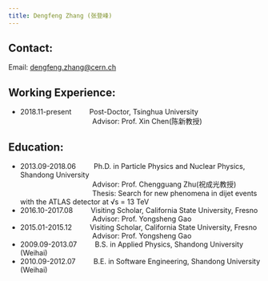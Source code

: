 ```yaml
---
title: Dengfeng Zhang (张登峰)
---
```


Contact:
---
Email: dengfeng.zhang@cern.ch 

Working Experience:
---

* 2018.11-present  &emsp;&emsp;  Post-Doctor, Tsinghua University\
&emsp;&emsp;&emsp;&emsp;&emsp;&emsp;&emsp;&emsp;&emsp;&emsp; Advisor: Prof. Xin Chen(陈新教授)


Education:
---
* 2013.09-2018.06  &emsp;&emsp;  Ph.D. in Particle Physics and Nuclear Physics, Shandong University\
&emsp;&emsp;&emsp;&emsp;&emsp;&emsp;&emsp;&emsp;&emsp;&emsp; Advisor: Prof. Chengguang Zhu(祝成光教授)\
&emsp;&emsp;&emsp;&emsp;&emsp;&emsp;&emsp;&emsp;&emsp;&emsp; Thesis: Search for new phenomena in dijet events with the ATLAS detector at √s = 13 TeV
* 2016.10-2017.08  &emsp;&emsp;  Visiting Scholar, California State University, Fresno\
&emsp;&emsp;&emsp;&emsp;&emsp;&emsp;&emsp;&emsp;&emsp;&emsp; Advisor: Prof. Yongsheng Gao
* 2015.01-2015.12  &emsp;&emsp;  Visiting Scholar, California State University, Fresno\
&emsp;&emsp;&emsp;&emsp;&emsp;&emsp;&emsp;&emsp;&emsp;&emsp; Advisor: Prof. Yongsheng Gao
* 2009.09-2013.07   &emsp;&emsp;    B.S. in Applied Physics, Shandong University (Weihai)
* 2010.09-2012.07   &emsp;&emsp;    B.E. in Software Engineering, Shandong University (Weihai)
